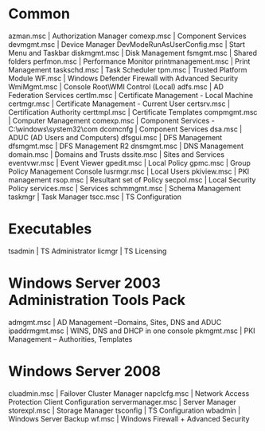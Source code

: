 <!--
References:
- https://techcommunity.microsoft.com/t5/ask-the-directory-services-team/throw-away-your-mouse-a-list-of-windows-snap-ins-and-applets/ba-p/395183
- https://serverfault.com/questions/158075/what-are-the-names-of-common-mmc-snapins
- https://docs.microsoft.com/en-us/previous-versions/windows/desktop/mmc/registering-and-unregistering-a-snap-in
- https://docs.microsoft.com/en-us/previous-versions/windows/desktop/legacy/ms692759(v%3Dvs.85)
- $env:userprofile\opt\mmcsnapinsview-x64\MMCSnapInsView.exe /scomma windows-mmcsnapinsview.csv
- Get-ItemProperty -Path HKLM:\Software\Microsoft\MMC\SnapIns\* | Select-Object -Property NameString,NameStringIndirect | Format-Table
- Get-ChildItem -File -Filter '*.msc' -Path C:\Windows\System32 | Select-Object -Property Name

Usage:
- InstallUtil.exe foo.dll
-->

# Common

azman.msc                  | Authorization Manager
comexp.msc                 | Component Services
devmgmt.msc                | Device Manager
DevModeRunAsUserConfig.msc | Start Menu and Taskbar 
diskmgmt.msc               | Disk Management
fsmgmt.msc                 | Shared folders
perfmon.msc                | Performance Monitor
printmanagement.msc        | Print Management
taskschd.msc               | Task Scheduler
tpm.msc                    | Trusted Platform Module
WF.msc                     | Windows Defender Firewall with Advanced Security
WmiMgmt.msc                | Console Root\WMI Control (Local)
adfs.msc                   | AD Federation Services
certlm.msc                 | Certificate Management - Local Machine
certmgr.msc                | Certificate Management - Current User
certsrv.msc                | Certification Authority
certtmpl.msc               | Certificate Templates
compmgmt.msc               | Computer Management
comexp.msc                 | Component Services - C:\windows\system32\com
dcomcnfg                   | Component Services
dsa.msc                    | ADUC (AD Users and Computers)
dfsgui.msc                 | DFS Management
dfsmgmt.msc                | DFS Management R2
dnsmgmt.msc                | DNS Management
domain.msc                 | Domains and Trusts
dssite.msc                 | Sites and Services
eventvwr.msc               | Event Viewer
gpedit.msc                 | Local Policy
gpmc.msc                   | Group Policy Management Console
lusrmgr.msc                | Local Users
pkiview.msc                | PKI management
rsop.msc                   | Resultant set of Policy
secpol.msc                 | Local Security Policy
services.msc               | Services
schmmgmt.msc               | Schema Management
taskmgr                    | Task Manager
tscc.msc                   | TS Configuration

# Executables

tsadmin                    | TS Administrator
licmgr                     | TS Licensing

# Windows Server 2003 Administration Tools Pack

admgmt.msc                 | AD Management –Domains, Sites, DNS and ADUC
ipaddrmgmt.msc             | WINS, DNS and DHCP in one console
pkmgmt.msc                 | PKI Management – Authorities, Templates

# Windows Server 2008

cluadmin.msc               | Failover Cluster Manager
napclcfg.msc               | Network Access Protection Client Configuration
servermanager.msc          | Server Manager
storexpl.msc               | Storage Manager
tsconfig                   | TS Configuration
wbadmin                    | Windows Server Backup
wf.msc                     | Windows Firewall + Advanced Security
